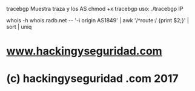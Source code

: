 tracebgp Muestra traza y los AS 
chmod +x tracebgp
uso: ./tracebgp IP

whois -h whois.radb.net -- '-i origin AS1849' | awk '/^route:/ {print $2;}' | sort | uniq

# www.hackingyseguridad.com 
# (c) hackingyseguridad .com 2017
